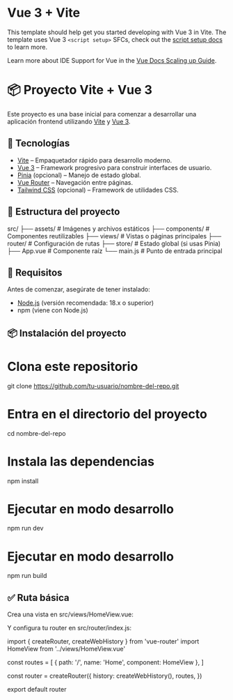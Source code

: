 # Vue 3 + Vite

This template should help get you started developing with Vue 3 in Vite. The template uses Vue 3 `<script setup>` SFCs, check out the [script setup docs](https://v3.vuejs.org/api/sfc-script-setup.html#sfc-script-setup) to learn more.

Learn more about IDE Support for Vue in the [Vue Docs Scaling up Guide](https://vuejs.org/guide/scaling-up/tooling.html#ide-support).

# 📦 Proyecto Vite + Vue 3

Este proyecto es una base inicial para comenzar a desarrollar una aplicación frontend utilizando [Vite](https://vitejs.dev/) y [Vue 3](https://vuejs.org/).

## 🚀 Tecnologías

- [Vite](https://vitejs.dev/) – Empaquetador rápido para desarrollo moderno.
- [Vue 3](https://vuejs.org/) – Framework progresivo para construir interfaces de usuario.
- [Pinia](https://pinia.vuejs.org/) (opcional) – Manejo de estado global.
- [Vue Router](https://router.vuejs.org/) – Navegación entre páginas.
- [Tailwind CSS](https://tailwindcss.com/) (opcional) – Framework de utilidades CSS.

## 📁 Estructura del proyecto

src/
├── assets/ # Imágenes y archivos estáticos
├── components/ # Componentes reutilizables
├── views/ # Vistas o páginas principales
├── router/ # Configuración de rutas
├── store/ # Estado global (si usas Pinia)
├── App.vue # Componente raíz
└── main.js # Punto de entrada principal


## 🔧 Requisitos

Antes de comenzar, asegúrate de tener instalado:

- [Node.js](https://nodejs.org/) (versión recomendada: 18.x o superior)
- npm (viene con Node.js)

## 📦 Instalación del proyecto

# Clona este repositorio
git clone https://github.com/tu-usuario/nombre-del-repo.git

# Entra en el directorio del proyecto
cd nombre-del-repo

# Instala las dependencias
npm install

# Ejecutar en modo desarrollo
npm run dev

# Ejecutar en modo desarrollo
npm run build


## ✅ Ruta básica
Crea una vista en src/views/HomeView.vue:

<template>
  <div>
    <h2>Bienvenido a la página de inicio</h2>
  </div>
</template>

Y configura tu router en src/router/index.js:

import { createRouter, createWebHistory } from 'vue-router'
import HomeView from '../views/HomeView.vue'

const routes = [
  { path: '/', name: 'Home', component: HomeView },
]

const router = createRouter({
  history: createWebHistory(),
  routes,
})

export default router
